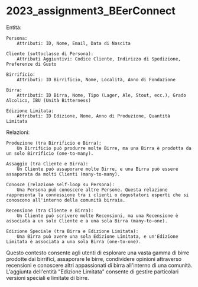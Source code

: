 # 2023_assignment3_BEerConnect


Entità:

    Persona:
        Attributi: ID, Nome, Email, Data di Nascita

    Cliente (sottoclasse di Persona):
        Attributi Aggiuntivi: Codice Cliente, Indirizzo di Spedizione, Preferenze di Gusto

    Birrificio:
        Attributi: ID Birrificio, Nome, Località, Anno di Fondazione

    Birra:
        Attributi: ID Birra, Nome, Tipo (Lager, Ale, Stout, ecc.), Grado Alcolico, IBU (Unità Bitterness)

    Edizione Limitata:
        Attributi: ID Edizione, Nome, Anno di Produzione, Quantità Limitata

Relazioni:

    Produzione (tra Birrificio e Birra):
        Un Birrificio può produrre molte Birre, ma una Birra è prodotta da un solo Birrificio (one-to-many).

    Assaggio (tra Cliente e Birra):
        Un Cliente può assaporare molte Birre, e una Birra può essere assaporata da molti Clienti (many-to-many).

    Conosce (relazione self-loop su Persona):
        Una Persona può conoscere altre Persone. Questa relazione rappresenta la connessione tra i clienti o degustatori esperti che si conoscono all'interno della comunità birraia.

    Recensione (tra Cliente e Birra):
        Un Cliente può scrivere molte Recensioni, ma una Recensione è associata a un solo Cliente e a una sola Birra (many-to-one).

    Edizione Speciale (tra Birra e Edizione Limitata):
        Una Birra può avere una sola Edizione Limitata, e un'Edizione Limitata è associata a una sola Birra (one-to-one).

Questo contesto consente agli utenti di esplorare una vasta gamma di birre prodotte dai birrifici, assaporare le birre, condividere opinioni attraverso recensioni e conoscere altri appassionati di birra all'interno di una comunità. L'aggiunta dell'entità "Edizione Limitata" consente di gestire particolari versioni speciali e limitate di birre.
